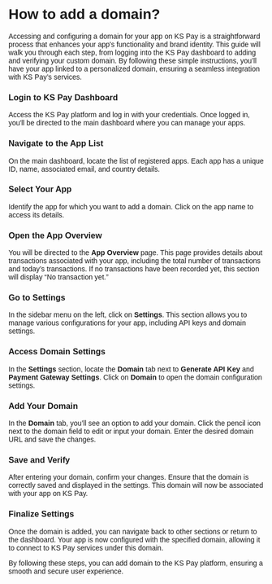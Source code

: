 <style>  body { font-family: "Source Sans 3", sans-serif!important; }</style>
<link href="https://fonts.googleapis.com/css2?family=Source+Sans+3:ital,wght@0,200..900;1,200..900&display=swap" rel="stylesheet">    
<link rel="stylesheet" href="https://fonts.googleapis.com/icon?family=Material+Icons">

# How to add a domain?

Accessing and configuring a domain for your app on KS Pay is a straightforward process that enhances your app's functionality and brand identity. This guide will walk you through each step, from logging into the KS Pay dashboard to adding and verifying your custom domain. By following these simple instructions, you’ll have your app linked to a personalized domain, ensuring a seamless integration with KS Pay’s services.

### **Login to KS Pay Dashboard**

Access the KS Pay platform and log in with your credentials. Once logged in, you'll be directed to the main dashboard where you can manage your apps.

### **Navigate to the App List**

On the main dashboard, locate the list of registered apps. Each app has a unique ID, name, associated email, and country details.

### **Select Your App**

Identify the app for which you want to add a domain. Click on the app name to access its details.

### **Open the App Overview**

You will be directed to the **App Overview** page. This page provides details about transactions associated with your app, including the total number of transactions and today’s transactions. If no transactions have been recorded yet, this section will display “No transaction yet.”

### **Go to Settings**

In the sidebar menu on the left, click on **Settings**. This section allows you to manage various configurations for your app, including API keys and domain settings.

### **Access Domain Settings**

In the **Settings** section, locate the **Domain** tab next to **Generate API Key** and **Payment Gateway Settings**. Click on **Domain** to open the domain configuration settings.

### **Add Your Domain**

In the **Domain** tab, you’ll see an option to add your domain. Click the pencil icon next to the domain field to edit or input your domain. Enter the desired domain URL and save the changes.

### **Save and Verify**

After entering your domain, confirm your changes. Ensure that the domain is correctly saved and displayed in the settings. This domain will now be associated with your app on KS Pay.

### **Finalize Settings**

Once the domain is added, you can navigate back to other sections or return to the dashboard. Your app is now configured with the specified domain, allowing it to connect to KS Pay services under this domain.

By following these steps, you can add domain to the KS Pay platform, ensuring a smooth and secure user experience.